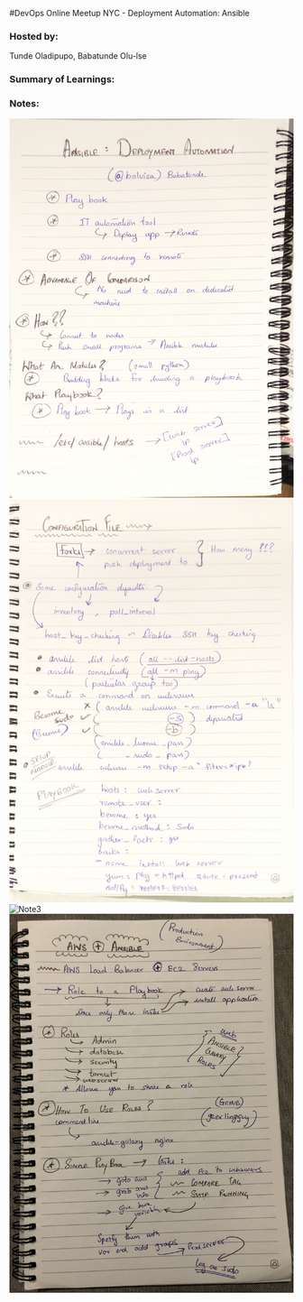 #DevOps Online Meetup NYC - Deployment Automation: Ansible

### Hosted by: 
Tunde Oladipupo, Babatunde Olu-lse

### Summary of Learnings:

### Notes:
<img src="https://github.com/Srinivas11789/devOpsNuggets/blob/master/notes/ansible/writeups/ada1.jpg"  title="Note1">
<img src="https://github.com/Srinivas11789/devOpsNuggets/blob/master/notes/ansible/writeups/ada2.jpg"  title="Note2">
<img src="https://github.com/Srinivas11789/devOpsNuggets/blob/master/notes/ansible/writeups/ada3.jpg" title="Note3">
<img src="https://github.com/Srinivas11789/devOpsNuggets/blob/master/notes/ansible/writeups/ada4.jpg"  title="Note4">

